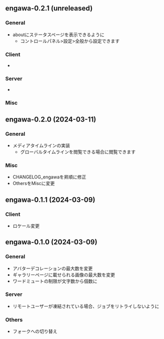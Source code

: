 <!--
## engawa-x.x.x (unreleased)

### General
-

### Client
- 

### Server
-

### Misc

-->
## engawa-0.2.1 (unreleased)

### General
- aboutにステータスページを表示できるように
  - コントロールパネル>設定>全般から設定できます

### Client
- 

### Server
-

### Misc

## engawa-0.2.0 (2024-03-11)

### General
- メディアタイムラインの実装
  - グローバルタイムラインを閲覧できる場合に閲覧できます

### Misc
- CHANGELOG_engawaを昇順に修正
- OthersをMiscに変更

## engawa-0.1.1 (2024-03-09)

### Client
- ロケール変更

## engawa-0.1.0 (2024-03-09)

### General
- アバターデコレーションの最大数を変更
- ギャラリーページに載せられる画像の最大数を変更
- ワードミュートの制限が文字数から個数に

### Server
- リモートユーザーが凍結されている場合、ジョブをリトライしないように

### Others
- フォークへの切り替え




